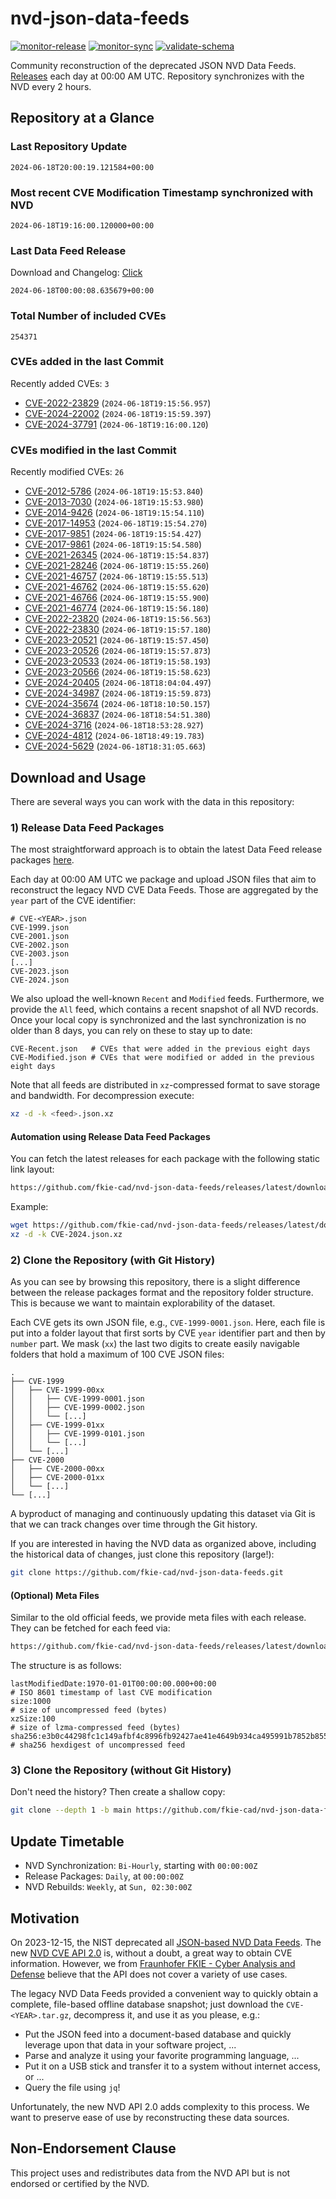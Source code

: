 # nvd-json-data-feeds

[![monitor-release](https://github.com/fkie-cad/nvd-json-data-feeds/actions/workflows/monitor_release.yml/badge.svg)](https://github.com/fkie-cad/nvd-json-data-feeds/actions/workflows/monitor_release.yml)
[![monitor-sync](https://github.com/fkie-cad/nvd-json-data-feeds/actions/workflows/monitor_sync.yml/badge.svg)](https://github.com/fkie-cad/nvd-json-data-feeds/actions/workflows/monitor_sync.yml)
[![validate-schema](https://github.com/fkie-cad/nvd-json-data-feeds/actions/workflows/validate_schema.yml/badge.svg)](https://github.com/fkie-cad/nvd-json-data-feeds/actions/workflows/validate_schema.yml)

Community reconstruction of the deprecated JSON NVD Data Feeds.
[Releases](https://github.com/fkie-cad/nvd-json-data-feeds/releases/latest) each day at 00:00 AM UTC.
Repository synchronizes with the NVD every 2 hours.

## Repository at a Glance

### Last Repository Update

```plain
2024-06-18T20:00:19.121584+00:00
```

### Most recent CVE Modification Timestamp synchronized with NVD

```plain
2024-06-18T19:16:00.120000+00:00
```

### Last Data Feed Release

Download and Changelog: [Click](https://github.com/fkie-cad/nvd-json-data-feeds/releases/latest)

```plain
2024-06-18T00:00:08.635679+00:00
```

### Total Number of included CVEs

```plain
254371
```

### CVEs added in the last Commit

Recently added CVEs: `3`

- [CVE-2022-23829](CVE-2022/CVE-2022-238xx/CVE-2022-23829.json) (`2024-06-18T19:15:56.957`)
- [CVE-2024-22002](CVE-2024/CVE-2024-220xx/CVE-2024-22002.json) (`2024-06-18T19:15:59.397`)
- [CVE-2024-37791](CVE-2024/CVE-2024-377xx/CVE-2024-37791.json) (`2024-06-18T19:16:00.120`)


### CVEs modified in the last Commit

Recently modified CVEs: `26`

- [CVE-2012-5786](CVE-2012/CVE-2012-57xx/CVE-2012-5786.json) (`2024-06-18T19:15:53.840`)
- [CVE-2013-7030](CVE-2013/CVE-2013-70xx/CVE-2013-7030.json) (`2024-06-18T19:15:53.980`)
- [CVE-2014-9426](CVE-2014/CVE-2014-94xx/CVE-2014-9426.json) (`2024-06-18T19:15:54.110`)
- [CVE-2017-14953](CVE-2017/CVE-2017-149xx/CVE-2017-14953.json) (`2024-06-18T19:15:54.270`)
- [CVE-2017-9851](CVE-2017/CVE-2017-98xx/CVE-2017-9851.json) (`2024-06-18T19:15:54.427`)
- [CVE-2017-9861](CVE-2017/CVE-2017-98xx/CVE-2017-9861.json) (`2024-06-18T19:15:54.580`)
- [CVE-2021-26345](CVE-2021/CVE-2021-263xx/CVE-2021-26345.json) (`2024-06-18T19:15:54.837`)
- [CVE-2021-28246](CVE-2021/CVE-2021-282xx/CVE-2021-28246.json) (`2024-06-18T19:15:55.260`)
- [CVE-2021-46757](CVE-2021/CVE-2021-467xx/CVE-2021-46757.json) (`2024-06-18T19:15:55.513`)
- [CVE-2021-46762](CVE-2021/CVE-2021-467xx/CVE-2021-46762.json) (`2024-06-18T19:15:55.620`)
- [CVE-2021-46766](CVE-2021/CVE-2021-467xx/CVE-2021-46766.json) (`2024-06-18T19:15:55.900`)
- [CVE-2021-46774](CVE-2021/CVE-2021-467xx/CVE-2021-46774.json) (`2024-06-18T19:15:56.180`)
- [CVE-2022-23820](CVE-2022/CVE-2022-238xx/CVE-2022-23820.json) (`2024-06-18T19:15:56.563`)
- [CVE-2022-23830](CVE-2022/CVE-2022-238xx/CVE-2022-23830.json) (`2024-06-18T19:15:57.180`)
- [CVE-2023-20521](CVE-2023/CVE-2023-205xx/CVE-2023-20521.json) (`2024-06-18T19:15:57.450`)
- [CVE-2023-20526](CVE-2023/CVE-2023-205xx/CVE-2023-20526.json) (`2024-06-18T19:15:57.873`)
- [CVE-2023-20533](CVE-2023/CVE-2023-205xx/CVE-2023-20533.json) (`2024-06-18T19:15:58.193`)
- [CVE-2023-20566](CVE-2023/CVE-2023-205xx/CVE-2023-20566.json) (`2024-06-18T19:15:58.623`)
- [CVE-2024-20405](CVE-2024/CVE-2024-204xx/CVE-2024-20405.json) (`2024-06-18T18:04:04.497`)
- [CVE-2024-34987](CVE-2024/CVE-2024-349xx/CVE-2024-34987.json) (`2024-06-18T19:15:59.873`)
- [CVE-2024-35674](CVE-2024/CVE-2024-356xx/CVE-2024-35674.json) (`2024-06-18T18:10:50.157`)
- [CVE-2024-36837](CVE-2024/CVE-2024-368xx/CVE-2024-36837.json) (`2024-06-18T18:54:51.380`)
- [CVE-2024-3716](CVE-2024/CVE-2024-37xx/CVE-2024-3716.json) (`2024-06-18T18:53:28.927`)
- [CVE-2024-4812](CVE-2024/CVE-2024-48xx/CVE-2024-4812.json) (`2024-06-18T18:49:19.783`)
- [CVE-2024-5629](CVE-2024/CVE-2024-56xx/CVE-2024-5629.json) (`2024-06-18T18:31:05.663`)


## Download and Usage

There are several ways you can work with the data in this repository:

### 1) Release Data Feed Packages

The most straightforward approach is to obtain the latest Data Feed release packages [here](https://github.com/fkie-cad/nvd-json-data-feeds/releases/latest).

Each day at 00:00 AM UTC we package and upload JSON files that aim to reconstruct the legacy NVD CVE Data Feeds.
Those are aggregated by the `year` part of the CVE identifier:

```
# CVE-<YEAR>.json
CVE-1999.json
CVE-2001.json
CVE-2002.json
CVE-2003.json
[...]
CVE-2023.json
CVE-2024.json
```

We also upload the well-known `Recent` and `Modified` feeds.
Furthermore, we provide the `All` feed, which contains a recent snapshot of all NVD records.
Once your local copy is synchronized and the last synchronization is no older than 8 days, you can rely on these to stay up to date:

```plain
CVE-Recent.json   # CVEs that were added in the previous eight days
CVE-Modified.json # CVEs that were modified or added in the previous eight days
```

Note that all feeds are distributed in `xz`-compressed format to save storage and bandwidth.
For decompression execute:

```sh
xz -d -k <feed>.json.xz
```

#### Automation using Release Data Feed Packages

You can fetch the latest releases for each package with the following static link layout:

```sh
https://github.com/fkie-cad/nvd-json-data-feeds/releases/latest/download/CVE-<YEAR>.json.xz
```

Example:

```sh
wget https://github.com/fkie-cad/nvd-json-data-feeds/releases/latest/download/CVE-2024.json.xz
xz -d -k CVE-2024.json.xz
```

### 2) Clone the Repository (with Git History)

As you can see by browsing this repository, there is a slight difference between the release packages format and the repository folder structure.
This is because we want to maintain explorability of the dataset.

Each CVE gets its own JSON file, e.g., `CVE-1999-0001.json`.
Here, each file is put into a folder layout that first sorts by CVE `year` identifier part and then by `number` part.
We mask (`xx`) the last two digits to create easily navigable folders that hold a maximum of 100 CVE JSON files:

```plain
.
├── CVE-1999
│   ├── CVE-1999-00xx
│   │   ├── CVE-1999-0001.json
│   │   ├── CVE-1999-0002.json
│   │   └── [...]
│   ├── CVE-1999-01xx
│   │   ├── CVE-1999-0101.json
│   │   └── [...]
│   └── [...]
├── CVE-2000
│   ├── CVE-2000-00xx
│   ├── CVE-2000-01xx
│   └── [...]
└── [...]
```

A byproduct of managing and continuously updating this dataset via Git is that we can track changes over time through the Git history.

If you are interested in having the NVD data as organized above, including the historical data of changes, just clone this repository (large!):

```sh
git clone https://github.com/fkie-cad/nvd-json-data-feeds.git
```

#### (Optional) Meta Files

Similar to the old official feeds, we provide meta files with each release. They can be fetched for each feed via:

```sh
https://github.com/fkie-cad/nvd-json-data-feeds/releases/latest/download/CVE-<YEAR>.meta
```

The structure is as follows:

```plain
lastModifiedDate:1970-01-01T00:00:00.000+00:00                          # ISO 8601 timestamp of last CVE modification
size:1000                                                               # size of uncompressed feed (bytes)
xzSize:100                                                              # size of lzma-compressed feed (bytes)
sha256:e3b0c44298fc1c149afbf4c8996fb92427ae41e4649b934ca495991b7852b855 # sha256 hexdigest of uncompressed feed
```

### 3) Clone the Repository (without Git History)

Don't need the history? Then create a shallow copy:

```sh
git clone --depth 1 -b main https://github.com/fkie-cad/nvd-json-data-feeds.git
```


## Update Timetable

* NVD Synchronization: `Bi-Hourly`, starting with `00:00:00Z`
* Release Packages: `Daily`, at `00:00:00Z`
* NVD Rebuilds: `Weekly`, at `Sun, 02:30:00Z`


## Motivation

On 2023-12-15, the NIST deprecated all [JSON-based NVD Data Feeds](https://nvd.nist.gov/vuln/data-feeds#divRetirementBanner-1).
The new [NVD CVE API 2.0](https://nvd.nist.gov/developers/vulnerabilities) is, without a doubt, a great way to obtain CVE information.
However, we from [Fraunhofer FKIE - Cyber Analysis and Defense](https://www.fkie.fraunhofer.de/en/departments/cad.html) believe that the API does not cover a variety of use cases.

The legacy NVD Data Feeds provided a convenient way to quickly obtain a complete, file-based offline database snapshot; just download the `CVE-<YEAR>.tar.gz`, decompress it, and use it as you please, e.g.:

- Put the JSON feed into a document-based database and quickly leverage upon that data in your software project, ...
- Parse and analyze it using your favorite programming language, ...
- Put it on a USB stick and transfer it to a system without internet access, or ...
- Query the file using `jq`!

Unfortunately, the new NVD API 2.0 adds complexity to this process.
We want to preserve ease of use by reconstructing these data sources.

## Non-Endorsement Clause

This project uses and redistributes data from the NVD API but is not endorsed or certified by the NVD.